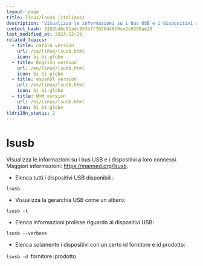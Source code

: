 ```yaml
---
layout: page
title: linux/lsusb (italiano)
description: "Visualizza le informazioni su i bus USB e i dispositivi a loro connessi."
content_hash: 3182bdbc91adc953b7f7656446f0ce2c0299ae28
last_modified_at: 2023-12-29
related_topics:
  - title: català version
    url: /ca/linux/lsusb.html
    icon: bi bi-globe
  - title: English version
    url: /en/linux/lsusb.html
    icon: bi bi-globe
  - title: español version
    url: /es/linux/lsusb.html
    icon: bi bi-globe
  - title: हिन्दी version
    url: /hi/linux/lsusb.html
    icon: bi bi-globe
tldri18n_status: 2
---
```

# lsusb

Visualizza le informazioni su i bus USB e i dispositivi a loro connessi.
Maggiori informazioni: <https://manned.org/lsusb>.

- Elenca tutti i dispositivi USB disponibili:

`lsusb`

- Visualizza la gerarchia USB come un albero:

`lsusb -t`

- Elenca informazioni prolisse riguardo ai dispositivi USB:

`lsusb --verbose`

- Elenca solamente i dispositivi con un certo id fornitore e id prodotto:

`lsusb -d `<span class="tldr-var badge badge-pill bg-dark-lm bg-white-dm text-white-lm text-dark-dm font-weight-bold">fornitore</span>`:`<span class="tldr-var badge badge-pill bg-dark-lm bg-white-dm text-white-lm text-dark-dm font-weight-bold">prodotto</span>
